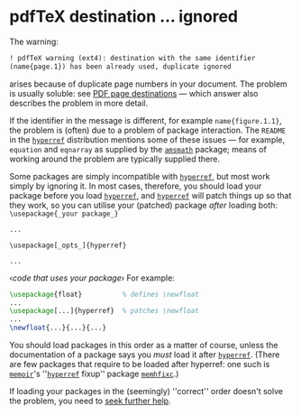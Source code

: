 # pdfTeX destination &hellip; ignored

The warning:
```latex
! pdfTeX warning (ext4): destination with the same identifier
(name{page.1}) has been already used, duplicate ignored
```
arises because of duplicate page numbers in your document.  The
problem is usually soluble: see 
[PDF page destinations](./FAQ-pdfpagelabels.html)&nbsp;&mdash; which
answer also describes the problem in more detail.

If the identifier in the message is different, for example
`name{figure.1.1}`, the problem is (often) due to a problem of
package interaction.  The `README` in the [`hyperref`](http://ctan.org/pkg/hyperref)
distribution mentions some of these issues&nbsp;&mdash; for example,
`equation` and `eqnarray` as supplied by the
[`amsmath`](http://ctan.org/pkg/amsmath) package; means of working around the problem are
typically supplied there.

Some packages are simply incompatible with
[`hyperref`](http://ctan.org/pkg/hyperref), but most work simply by ignoring it.  In most
cases, therefore, you should load your package before you load
[`hyperref`](http://ctan.org/pkg/hyperref), and [`hyperref`](http://ctan.org/pkg/hyperref) will patch things up so
that they work, so you can utilise your (patched) package _after_
loading both:
  `\usepackage{_your package_}`

  `...`

  `\usepackage[_opts_]{hyperref}`

  `...`

  &lsaquo;_code that uses your package_&rsaquo;
For example:
```latex
\usepackage{float}          % defines \newfloat
...
\usepackage[...]{hyperref}  % patches \newfloat
...
\newfloat{...}{...}{...}
```
You should load packages in this order as a matter of course, unless
the documentation of a package says you _must_ load it after
[`hyperref`](http://ctan.org/pkg/hyperref).  (There are few packages that require to be
loaded after hyperref: one such is [`memoir`](http://ctan.org/pkg/memoir)'s
''[`hyperref`](http://ctan.org/pkg/hyperref) fixup'' package [`memhfixc`](http://ctan.org/pkg/memhfixc).)

If loading your packages in the (seemingly) ''correct'' order doesn't
solve the problem, you need to [seek further help](./FAQ-gethelp.html).

